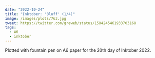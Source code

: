 ```yaml
---
date: "2022-10-24"
title: "Inktober: 'Bluff' (1/4)"
image: /images/plots/763.jpg
tweet: https://twitter.com/greweb/status/1584245461933703168
tags:
  - A6
  - inktober
---
```


Plotted with fountain pen on A6 paper for the 20th day of Inktober 2022.
